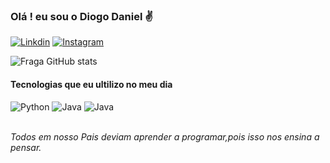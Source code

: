 ### Olá ! eu sou o Diogo Daniel ✌️ 

[![Linkdin](https://img.shields.io/badge/LinkedIn-0077B5?style=for-the-badge&logo=linkedin&logoColor=white)](https://www.linkedin.com/in/diogo-daniel-240bb8198/)
[![Instagram](https://img.shields.io/badge/Instagram-E4405F?style=for-the-badge&logo=instagram&logoColor=white)](https://www.instagram.com/diogodan_/)

![Fraga GitHub stats](https://github-readme-stats.vercel.app/api?username=DiogoGorziza&show_icons=true&theme=tokyonight)

#### Tecnologias que eu ultilizo no meu dia


![Python](https://img.shields.io/badge/Python-3776AB?style=for-the-badge&logo=python&logoColor=white)
![Java](https://img.shields.io/badge/Java-ED8B00?style=for-the-badge&logo=openjdk&logoColor=white)
![Java](https://img.shields.io/badge/JavaScript-F7DF1E?style=for-the-badge&logo=javascript&logoColor=black)
<br>
<br>

*Todos em nosso Pais deviam aprender a programar,pois isso nos ensina a pensar.*


